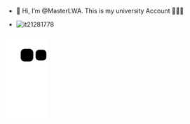 - 👋 Hi, I’m @MasterLWA. This is my university Account 👨🏻‍💻
- <p><img align="left" src="https://github-readme-stats.vercel.app/api/top-langs?username=it21281778&show_icons=true&locale=en&layout=compact" alt="it21281778" /></p>
<img src="https://raw.githubusercontent.com/it21281778/it21281778/output/github-contribution-grid-snake.svg" />
